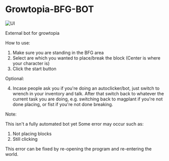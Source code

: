 # Growtopia-BFG-BOT
![UI](https://user-images.githubusercontent.com/89824842/189059452-1a02c028-6abc-465c-bf9e-4e0960c94d4b.Png)

External bot for growtopia

How to use:
1. Make sure you are standing in the BFG area
2. Select are which you wanted to place/break the block (Center is where your character is)
3. Click the start button

Optional:

4. Incase people ask you if you're doing an autoclicker/bot, just switch to wrench in your inventory
   and talk. After that switch back to whatever the current task you are doing, e.g. switching back to
   magplant if you're not done placing, or fist if you're not done breaking.

Note:

This isn't a fully automated bot yet
Some error may occur such as:
1. Not placing blocks
2. Still clicking

This error can be fixed by re-opening the program and re-entering the world.
